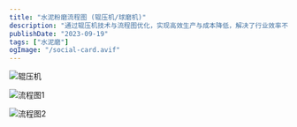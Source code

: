 ```yaml
---
title: "水泥粉磨流程图 (辊压机/球磨机)"
description: "通过辊压机技术与流程图优化，实现高效生产与成本降低，解决了行业效率不足的问题。"
publishDate: "2023-09-19"
tags: ["水泥磨"]
ogImage: "/social-card.avif"
---
```


<!-- more --> 
![辊压机](https://i.730307.xyz/202407201838188.avif)

![流程图1](https://i.730307.xyz/202407201839828.avif)

![流程图2](https://i.730307.xyz/202407201840732.avif)